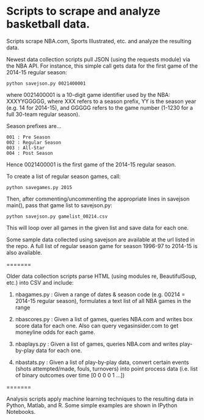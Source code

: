 # Scripts to scrape and analyze basketball data.

Scripts scrape NBA.com, Sports Illustrated, etc. and analyze the resulting data.

Newest data collection scripts pull JSON (using the requests module) via the NBA API. For instance, this simple call gets data for the first game of the 2014-15 regular season:

    python savejson.py 0021400001
  
where 0021400001 is a 10-digit game identifier used by the NBA: XXXYYGGGGG, where XXX refers to a season prefix, YY is the season year (e.g. 14 for 2014-15), and GGGGG refers to the game number (1-1230 for a full 30-team regular season).

Season prefixes are...

    001 : Pre Season
    002 : Regular Season
    003 : All-Star
    004 : Post Season

Hence 0021400001 is the first game of the 2014-15 regular season.

To create a list of regular season games, call:

    python savegames.py 2015

Then, after commenting/uncommenting the appropriate lines in savejson main(), pass that game list to savejson.py:

    python savejson.py gamelist_00214.csv

This will loop over all games in the given list and save data for each one.

Some sample data collected using savejson are available at the url listed in the repo. A full list of regular season game for season 1996-97 to 2014-15 is also available.

=======

Older data collection scripts parse HTML (using modules re, BeautifulSoup, etc.) into CSV and include:

1. nbagames.py : Given a range of dates & season code (e.g. 00214 = 2014-15 regular season), formulates a text list of all NBA games in the range

2. nbascores.py : Given a list of games, queries NBA.com and writes box score data for each one. Also can query vegasinsider.com to get moneyline odds for each game.

3. nbaplays.py : Given a list of games, queries NBA.com and writes play-by-play data for each one.

4. nbastats.py : Given a list of play-by-play data, convert certain events (shots attempted/made, fouls, turnovers) into point process data (i.e. list of binary outcomes over time [0 0 0 0 1 ...])

=======

Analysis scripts apply machine learning techniques to the resulting data in Python, Matlab, and R. Some simple examples are shown in IPython Notebooks.
